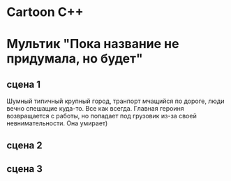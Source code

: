 # Cartoon C++

# Мультик "Пока название не придумала, но будет"

## **сцена 1**
Шумный типичный крупный город, транпорт мчащийся по дороге, люди вечно спешащие куда-то. Все как всегда. 
Главная героиня возвращается с работы, но попадает под грузовик из-за своей невнимательности. Она умирает)

## **сцена 2**

## **сцена 3**

